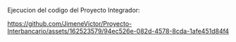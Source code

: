 Ejecucion del codigo del Proyecto Integrador:

https://github.com/JimeneVictor/Proyecto-Interbancario/assets/162523579/94ec526e-082d-4578-8cda-1afe451d84f4

